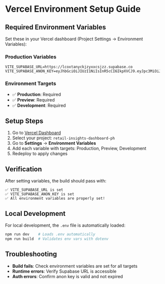# Vercel Environment Setup Guide

## Required Environment Variables

Set these in your Vercel dashboard (Project Settings → Environment Variables):

### Production Variables
```
VITE_SUPABASE_URL=https://lcoxtanyckjzyxxcsjzz.supabase.co
VITE_SUPABASE_ANON_KEY=eyJhbGciOiJIUzI1NiIsInR5cCI6IkpXVCJ9.eyJpc3MiOiJzdXBhYmFzZSIsInJlZiI6Imxjb3h0YW55Y2tqenl4eGNzanp6Iiwicm9sZSI6ImFub24iLCJpYXQiOjE3NDgzNDUzMjcsImV4cCI6MjA2MzkyMTMyN30.W2JgvZdXubvWpKCNZ7TfjLiKANZO1Hlb164fBEKH2dA
```

### Environment Targets
- ✅ **Production**: Required
- ✅ **Preview**: Required  
- ✅ **Development**: Required

## Setup Steps

1. Go to [Vercel Dashboard](https://vercel.com/dashboard)
2. Select your project: `retail-insights-dashboard-ph`
3. Go to **Settings** → **Environment Variables**
4. Add each variable with targets: Production, Preview, Development
5. Redeploy to apply changes

## Verification

After setting variables, the build should pass with:
```
✅ VITE_SUPABASE_URL is set
✅ VITE_SUPABASE_ANON_KEY is set
✅ All environment variables are properly set!
```

## Local Development

For local development, the `.env` file is automatically loaded:
```bash
npm run dev    # Loads .env automatically
npm run build  # Validates env vars with dotenv
```

## Troubleshooting

- **Build fails**: Check environment variables are set for all targets
- **Runtime errors**: Verify Supabase URL is accessible
- **Auth errors**: Confirm anon key is valid and not expired